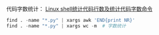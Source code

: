 代码字数统计：
[Linux shell统计代码行数及统计代码字数命令](https://www.cnblogs.com/bugutian/p/13116456.html)

```python
find . -name "*.py" | xargs awk 'END{print NR}'
find . -name "*.py" | xargs wc -m  # 字数统计
```